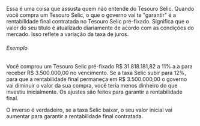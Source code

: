 Essa é uma coisa que assusta quem não entende do Tesouro Selic. Quando você compra um Tesouro Selic, o que o governo vai te "garantir" é a rentabilidade final contratada no Tesouro Selic pré-fixado. Significa que o valor do seu título é atualizado diariamente de acordo com as condições do mercado. Isso reflete a variação da taxa de juros. 

###### Exemplo

Você comprou um Tesouro Selic pré-fixado R$ 31.818.181,82 a 11% a.a para receber R$ 3.500.000,00 no vencimento. Se a taxa Selic subir para 12%,  para que a rentabilidade final permaneça em R$ 3.500.000,00 o governo vai diminuir o valor da sua compra, você teria menos dinheiro do que investiu inicialmente. Os ajustes são feitos para garantir a rentabilidade final.

O inverso é verdadeiro, se a taxa Selic baixar, o seu valor inicial vai aumentar para garantir a rentabilidade final contratada.
